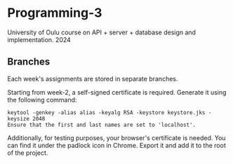 # Programming-3
 University of Oulu course on API + server + database design and implementation. 2024

## Branches ##
Each week's assignments are stored in separate branches.

Starting from week-2, a self-signed certificate is required. Generate it using the following command:

```
keytool -genkey -alias alias -keyalg RSA -keystore keystore.jks -keysize 2048
Ensure that the first and last names are set to 'localhost'.
```
Additionally, for testing purposes, your browser's certificate is needed. You can find it under the padlock icon in Chrome. Export it and add it to the root of the project.
